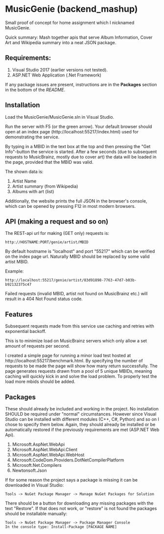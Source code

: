 # MusicGenie (backend_mashup)

Small proof of concept for home assignment which I nicknamed MusicGenie.

Quick summary: Mash together apis that serve Album Information, Cover Art and Wikipedia summary into a neat JSON package.

## Requirements: 

1. Visual Studio 2017 (earlier versions not tested).
2. ASP.NET Web Application (.Net Framework)

If any package issues are present, instructions are in the **Packages** section in the bottom of the *README*.

## Installation

Load the MusicGenie/MusicGenie.sln in Visual Studio.

Run the server with F5 (or the green arrow).
Your default browser should open at an index page (http://localhost:55217/index.html) used for demonstrating the service.

By typing in a MBID in the text box at the top and then pressing the "Get Info"-button the service is started.
After a few seconds (due to subsequent requests to MusicBrainz, mostly due to cover art) the data will be loaded in the page, provided that the MBID was valid.

The shown data is:

1. Artist Name
2. Artist summary (from Wikipedia)
3. Albums with art (list)

Additionally, the website prints the full JSON in the browser's  console, which can be opened by pressing F12 in most modern browsers.

## API (making a request and so on)

The REST-api url for making (GET only) requests is:

```
http://HOSTNAME:PORT/genie/artist/MBID
```

By default hostname is "localhost" and port "55217" which can be verified on the index page url.
Naturally MBID should be replaced by some valid artist MBID.

Example:

```
http://localhost:55217/genie/artist/83d91898-7763-47d7-b03b-b92132375c47
```

Failed requests (invalid MBID, artist not found on MusicBrainz etc.) will result in a 404 Not Found status code.

## Features

Subsequent requests made from this service use caching and retries with exponential backoff.

This is to minimize load on MusicBrainz servers which only allow a set amount of requests per second.

I created a simple page for running a minor load test hosted at http://localhost:55217/benchmark.html.
By specifying the number of requests to be made the page will show how many return successfully.
The page generates requests drawn from a pool of 5 unique MBIDs, meaning caching will quickly kick in and solve the load problem.
To properly test the load more mbids should be added.

## Packages 

These should already be included and working in the project.
No installation SHOULD be required under "normal" circumstances.
However since Visual Studio can be installed with different modules (C++, C#, Python) and so on I chose to specify them below.
Again, they should already be installed or be automatically restored if the previously requirements are met (ASP.NET Web Api).

1. Microsoft.AspNet.WebApi
2. Microsoft.AspNet.WebApi.Client
3. Microsoft.AspNet.WebApi.WebHost
4. Microsoft.CodeDom.Providers.DotNetCompilerPlatform
5. Microsoft.Net.Compilers
6. Newtonsoft.Json

If for some reason the project says a package is missing it can be downloaded in Visual Studio:

```
Tools -> NuGet Package Manager -> Manage NuGet Packages for Solution
```

There should be a button for downloading any missing packages with the text "Restore".
If that does not work, or "restore" is not found the packages should be installable manually:

```
Tools -> NuGet Package Manager -> Package Manager Console
In the console type: Install-Package [PACKAGE NAME]
```

